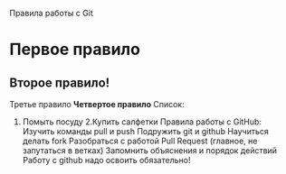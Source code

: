 Правила работы с Git
# Первое правило
## Второе правило!
Третье правило
**Четвертое правило**
Список:

1. Помыть посуду
2.Купить салфетки
Правила работы с GitHub:
Изучить команды pull и push
Подружить git и github
Научиться делать fork 
Разобраться с работой Pull Request (главное, не запутаться в ветках)
Запомнить объяснения и порядок действий
Работу с github надо освоить обязательно!
